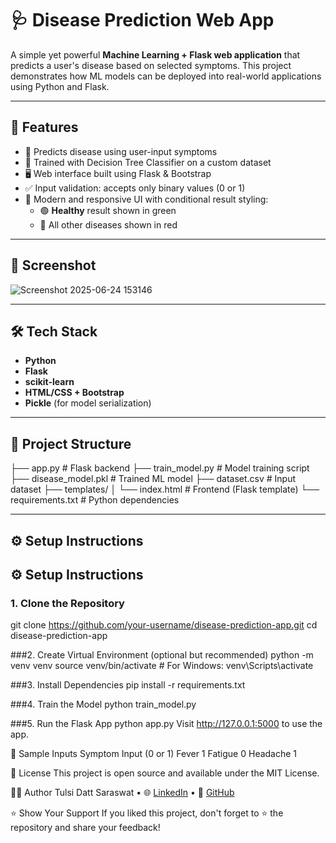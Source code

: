 # 🩺 Disease Prediction Web App

A simple yet powerful **Machine Learning + Flask web application** that predicts a user's disease based on selected symptoms. This project demonstrates how ML models can be deployed into real-world applications using Python and Flask.

---

## 🚀 Features

- 🔬 Predicts disease using user-input symptoms
- 🤖 Trained with Decision Tree Classifier on a custom dataset
- 🖥️ Web interface built using Flask & Bootstrap
- ✅ Input validation: accepts only binary values (0 or 1)
- 🎨 Modern and responsive UI with conditional result styling:
  - 🟢 **Healthy** result shown in green
  - 🔴 All other diseases shown in red

---

## 📸 Screenshot

![Screenshot 2025-06-24 153146](https://github.com/user-attachments/assets/07f31ba3-eea4-444f-abea-e0d7f251526b)


---

## 🛠️ Tech Stack

- **Python**
- **Flask**
- **scikit-learn**
- **HTML/CSS + Bootstrap**
- **Pickle** (for model serialization)

---

## 📁 Project Structure
├── app.py # Flask backend
├── train_model.py # Model training script
├── disease_model.pkl # Trained ML model
├── dataset.csv # Input dataset
├── templates/
│ └── index.html # Frontend (Flask template)
└── requirements.txt # Python dependencies

---

## ⚙️ Setup Instructions

## ⚙️ Setup Instructions

### 1. Clone the Repository
git clone https://github.com/your-username/disease-prediction-app.git
cd disease-prediction-app

###2. Create Virtual Environment (optional but recommended)
python -m venv venv
source venv/bin/activate  # For Windows: venv\Scripts\activate

###3. Install Dependencies
pip install -r requirements.txt

###4. Train the Model
python train_model.py

###5. Run the Flask App
python app.py
Visit http://127.0.0.1:5000 to use the app.

📌 Sample Inputs
Symptom	Input (0 or 1)
Fever	1
Fatigue	0
Headache	1

📄 License
This project is open source and available under the MIT License.

🙋‍♀️ Author
Tulsi Datt Saraswat
• 🌐 [LinkedIn](https://www.linkedin.com/in/tulsi-datt-saraswat-57ba74284/) 
• 🐙 [GitHub](https://github.com/TulsiDattSaraswat)

⭐ Show Your Support
If you liked this project, don't forget to ⭐ the repository and share your feedback!











